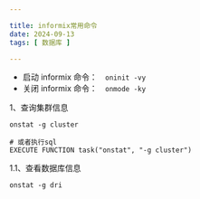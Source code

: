 ```yaml
---

title: informix常用命令
date: 2024-09-13
tags: [ 数据库 ]

---
```


- 启动 informix 命令：　`oninit -vy`
- 关闭 informix 命令：　`onmode -ky`

1、查询集群信息
```
onstat -g cluster

# 或者执行sql
EXECUTE FUNCTION task("onstat", "-g cluster")
```

1.1、查看数据库信息

```
onstat -g dri
```